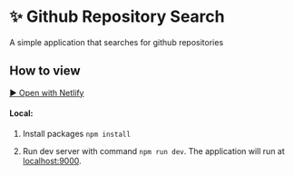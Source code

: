 # :sparkles: Github Repository Search

A simple application that searches for github repositories

## How to view

[:arrow_forward: Open with Netlify](https://zealous-clarke-0edf15.netlify.app/)

#### Local:

1. Install packages `npm install`

2. Run dev server with command `npm run dev`. The application will run at [localhost:9000](http://localhost:9000/).
